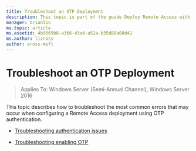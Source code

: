 ```yaml
---
title: Troubleshoot an OTP Deployment
description: This topic is part of the guide Deploy Remote Access with OTP Authentication in Windows Server 2016.
manager: brianlic
ms.topic: article
ms.assetid: 4b9569b8-a366-43ad-a52a-b35d88a08d41
ms.author: lizross
author: eross-msft
---
```

# Troubleshoot an OTP Deployment

>Applies To: Windows Server (Semi-Annual Channel), Windows Server 2016

This topic describes how to troubleshoot the most common errors that may occur when configuring a Remote Access deployment using OTP authentication.

-   [Troubleshooting authentication issues](Troubleshooting-Authentication-Issues.md)

-   [Troubleshooting enabling OTP](Troubleshooting-Enabling-OTP.md)



